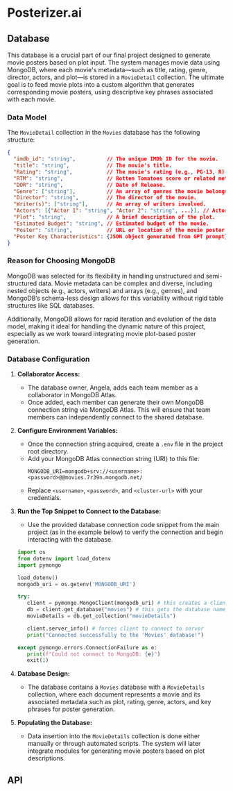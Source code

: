 # Posterizer.ai

## Database
This database is a crucial part of our final project designed to generate movie posters based on plot input. The system manages movie data using MongoDB, where each movie's metadata—such as title, rating, genre, director, actors, and plot—is stored in a `MovieDetail` collection. The ultimate goal is to feed movie plots into a custom algorithm that generates corresponding movie posters, using descriptive key phrases associated with each movie.

### Data Model
The `MovieDetail` collection in the `Movies` database has the following structure:

```json
{
  "imdb_id": "string",          // The unique IMDb ID for the movie.
  "title": "string",            // The movie's title.
  "Rating": "string",           // The movie's rating (e.g., PG-13, R).
  "RTM": "string",              // Rotten Tomatoes score or related metric.
  "DOR": "string",              // Date of Release.
  "Genre": ["string"],          // An array of genres the movie belongs to.
  "Director": "string",         // The director of the movie.
  "Writer(s)": ["string"],      // An array of writers involved.
  "Actors": [{"Actor 1": "string", "Actor 2": "string", ...}], // Actors and their roles.
  "Plot": "string",             // A brief description of the plot.
  "Estimated Budget": "string", // Estimated budget of the movie.
  "Poster": "string",           // URL or location of the movie poster.
  "Poster Key Characteristics": {JSON object generated from GPT prompt} // Descriptive key characteristics for the movie poster.
}
```

### Reason for Choosing MongoDB
MongoDB was selected for its flexibility in handling unstructured and semi-structured data. Movie metadata can be complex and diverse, including nested objects (e.g., actors, writers) and arrays (e.g., genres), and MongoDB’s schema-less design allows for this variability without rigid table structures like SQL databases.

Additionally, MongoDB allows for rapid iteration and evolution of the data model, making it ideal for handling the dynamic nature of this project, especially as we work toward integrating movie plot-based poster generation.

### Database Configuration
1. **Collaborator Access:**
   - The database owner, Angela, adds each team member as a collaborator in MongoDB Atlas.
   - Once added, each member can generate their own MongoDB connection string via MongoDB Atlas. This will ensure that team members can independently connect to the shared database.

2. **Configure Environment Variables:**
   - Once the connection string acquired, create a `.env` file in the project root directory.
   - Add your MongoDB Atlas connection string (URI) to this file:
     ```
     MONGODB_URI=mongodb+srv://<username>:<password>@@movies.7r39n.mongodb.net/
     ```
   - Replace `<username>`, `<password>`, and `<cluster-url>` with your credentials.

3. **Run the Top Snippet to Connect to the Database:**
   - Use the provided database connection code snippet from the main project (as in the example below) to verify the connection and begin interacting with the database.
   ```python
   import os
   from dotenv import load_dotenv
   import pymongo
   
   load_dotenv()
   mongodb_uri = os.getenv('MONGODB_URI')

   try:
      client = pymongo.MongoClient(mongodb_uri) # this creates a client that can connect to our DB
      db = client.get_database("movies") # this gets the database named 'Movies'
      movieDetails = db.get_collection("movieDetails")

      client.server_info() # forces client to connect to server
      print("Connected successfully to the 'Movies' database!")

   except pymongo.errors.ConnectionFailure as e:
      print(f"Could not connect to MongoDB: {e}")
      exit(1)
   ```

4. **Database Design:**
   - The database contains a `Movies` database with a `MovieDetails` collection, where each document represents a movie and its associated metadata such as plot, rating, genre, actors, and key phrases for poster generation.

5. **Populating the Database:**
   - Data insertion into the `MovieDetails` collection is done either manually or through automated scripts. The system will later integrate modules for generating movie posters based on plot descriptions.

## API